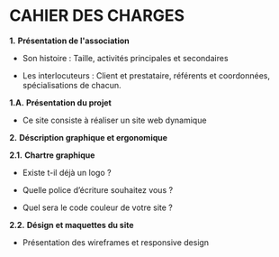 # CAHIER DES CHARGES 



 **1.** **Présentation de l'association**

  * Son histoire : Taille, activités principales et secondaires

  * Les interlocuteurs : Client et prestataire, référents et coordonnées, spécialisations de chacun.   

  **1.A.** **Présentation du projet**

  * Ce site consiste à réaliser un site web dynamique 

 **2.** **Déscription graphique et ergonomique**

 **2.1.** **Chartre graphique**

   * Existe t-il déjà un logo ?

   * Quelle police d’écriture souhaitez vous ?

   * Quel sera le code couleur de votre site ?

**2.2.** **Désign et maquettes du site**
   
   * Présentation des wireframes et responsive design 


